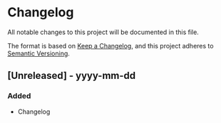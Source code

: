 # Changelog

All notable changes to this project will be documented in this file.

The format is based on [Keep a Changelog](https://keepachangelog.com/en/1.1.0/),
and this project adheres to [Semantic Versioning](https://semver.org/spec/v2.0.0.html).

<!--
Types of changes:
### Security
### Fixed
### Added
### Changed
### Deprecated
### Removed
-->


## [Unreleased] - yyyy-mm-dd

### Added
- Changelog
